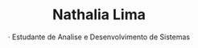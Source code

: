 

<h1 align="center">Nathalia Lima</h1>

<p align="center">
· Estudante de Analise e Desenvolvimento de Sistemas
</p>
